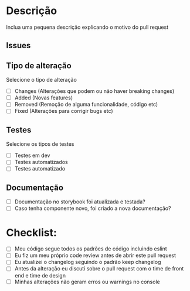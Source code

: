 # Descrição
Inclua uma pequena descrição explicando o motivo do pull request

## Issues

## Tipo de alteração
Selecione o tipo de alteração

- [ ] Changes (Alterações que podem ou não haver breaking changes)
- [ ] Added (Novas features)
- [ ] Removed (Remoção de alguma funcionalidade, código etc)
- [ ] Fixed (Alterações para corrigir bugs etc)

## Testes
Selecione os tipos de testes

- [ ] Testes em dev
- [ ] Testes automatizados
- [ ] Testes automatizado

## Documentação
- [ ] Documentação no storybook foi atualizada e testada?
- [ ] Caso tenha componente novo, foi criado a nova documentação?

# Checklist:
- [ ] Meu código segue todos os padrões de código incluindo eslint
- [ ] Eu fiz um meu próprio code review antes de abrir este pull request
- [ ] Eu atualizei o changelog seguindo o padrão keep changelog
- [ ] Antes da alteração eu discuti sobre o pull request com o time de front end e time de design
- [ ] Minhas alterações não geram erros ou warnings no console
